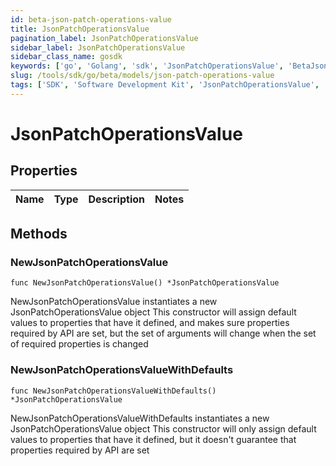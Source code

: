 ```yaml
---
id: beta-json-patch-operations-value
title: JsonPatchOperationsValue
pagination_label: JsonPatchOperationsValue
sidebar_label: JsonPatchOperationsValue
sidebar_class_name: gosdk
keywords: ['go', 'Golang', 'sdk', 'JsonPatchOperationsValue', 'BetaJsonPatchOperationsValue'] 
slug: /tools/sdk/go/beta/models/json-patch-operations-value
tags: ['SDK', 'Software Development Kit', 'JsonPatchOperationsValue', 'BetaJsonPatchOperationsValue']
---
```


# JsonPatchOperationsValue

## Properties

Name | Type | Description | Notes
------------ | ------------- | ------------- | -------------

## Methods

### NewJsonPatchOperationsValue

`func NewJsonPatchOperationsValue() *JsonPatchOperationsValue`

NewJsonPatchOperationsValue instantiates a new JsonPatchOperationsValue object
This constructor will assign default values to properties that have it defined,
and makes sure properties required by API are set, but the set of arguments
will change when the set of required properties is changed

### NewJsonPatchOperationsValueWithDefaults

`func NewJsonPatchOperationsValueWithDefaults() *JsonPatchOperationsValue`

NewJsonPatchOperationsValueWithDefaults instantiates a new JsonPatchOperationsValue object
This constructor will only assign default values to properties that have it defined,
but it doesn't guarantee that properties required by API are set


